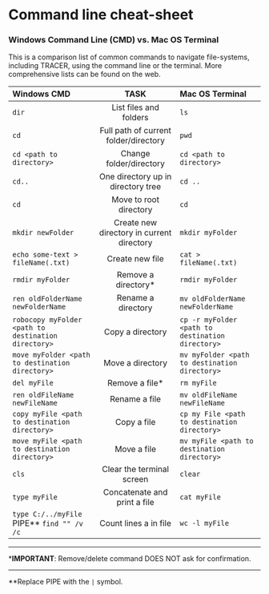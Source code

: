# Command line cheat-sheet

### Windows Command Line \(CMD\) vs. Mac OS Terminal

This is a comparison list of common commands to navigate file-systems, including TRACER, using the command line or the terminal. More comprehensive lists can be found on the web.

| **Windows CMD** | TASK | **Mac OS Terminal** |
| :--- | :---: | :--- |
| `dir` | List files and folders | `ls` |
| `cd` | Full path of current folder/directory | `pwd` |
| `cd <path to directory>` | Change folder/directory | `cd <path to directory>` |
| `cd..` | One directory up in directory tree | `cd ..` |
| `cd` | Move to root directory | `cd` |
| `mkdir newFolder` | Create new directory in current directory | `mkdir myFolder` |
| `echo some-text > fileName(.txt)` | Create new file | `cat > fileName(.txt)` |
| `rmdir myFolder` | Remove a directory\* | `rmdir myFolder` |
| `ren oldFolderName newFolderName` | Rename a directory | `mv oldFolderName newFolderName` |
| `robocopy myFolder <path to destination directory>` | Copy a directory | `cp -r myFolder <path to destination directory>` |
| `move myFolder <path to destination directory>` | Move a directory | `mv myFolder <path to destination directory>` |
| `del myFile` | Remove a file\* | `rm myFile` |
| `ren oldFileName newFileName` | Rename a file | `mv oldFileName newFileName` |
| `copy myFile <path to destination directory>` | Copy a file | `cp my File <path to destination directory>` |
| `move myFile <path to destination directory>` | Move a file | `mv myFile <path to destination directory>` |
| `cls` | Clear the terminal screen | `clear` |
| `type myFile` | Concatenate and print a file | `cat myFile` |
| `type C:/../myFile` PIPE\*\* `find "" /v /c` | Count lines a in file | `wc -l myFile` |

---

\***IMPORTANT**: Remove/delete command DOES NOT ask for confirmation.

---

\*\*Replace PIPE with the `|` symbol.

